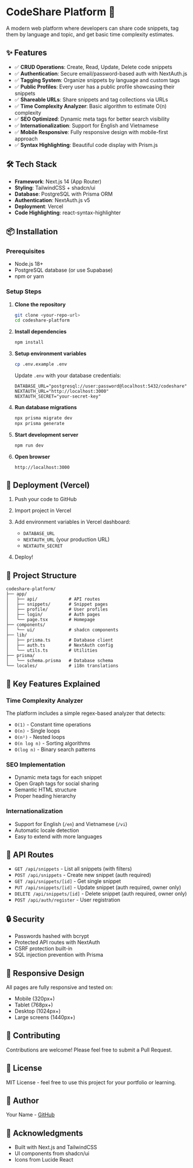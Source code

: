 # CodeShare Platform 🚀

A modern web platform where developers can share code snippets, tag them by language and topic, and get basic time complexity estimates.

## ✨ Features

- ✅ **CRUD Operations**: Create, Read, Update, Delete code snippets
- ✅ **Authentication**: Secure email/password-based auth with NextAuth.js
- ✅ **Tagging System**: Organize snippets by language and custom tags
- ✅ **Public Profiles**: Every user has a public profile showcasing their snippets
- ✅ **Shareable URLs**: Share snippets and tag collections via URLs
- ✅ **Time Complexity Analyzer**: Basic algorithm to estimate O(n) complexity
- ✅ **SEO Optimized**: Dynamic meta tags for better search visibility
- ✅ **Internationalization**: Support for English and Vietnamese
- ✅ **Mobile Responsive**: Fully responsive design with mobile-first approach
- ✅ **Syntax Highlighting**: Beautiful code display with Prism.js

## 🛠️ Tech Stack

- **Framework**: Next.js 14 (App Router)
- **Styling**: TailwindCSS + shadcn/ui
- **Database**: PostgreSQL with Prisma ORM
- **Authentication**: NextAuth.js v5
- **Deployment**: Vercel
- **Code Highlighting**: react-syntax-highlighter

## 📦 Installation

### Prerequisites

- Node.js 18+ 
- PostgreSQL database (or use Supabase)
- npm or yarn

### Setup Steps

1. **Clone the repository**
   ```bash
   git clone <your-repo-url>
   cd codeshare-platform
   ```

2. **Install dependencies**
   ```bash
   npm install
   ```

3. **Setup environment variables**
   ```bash
   cp .env.example .env
   ```
   
   Update `.env` with your database credentials:
   ```env
   DATABASE_URL="postgresql://user:password@localhost:5432/codeshare"
   NEXTAUTH_URL="http://localhost:3000"
   NEXTAUTH_SECRET="your-secret-key"
   ```

4. **Run database migrations**
   ```bash
   npx prisma migrate dev
   npx prisma generate
   ```

5. **Start development server**
   ```bash
   npm run dev
   ```

6. **Open browser**
   ```
   http://localhost:3000
   ```

## 🚀 Deployment (Vercel)

1. Push your code to GitHub

2. Import project in Vercel

3. Add environment variables in Vercel dashboard:
   - `DATABASE_URL`
   - `NEXTAUTH_URL` (your production URL)
   - `NEXTAUTH_SECRET`

4. Deploy!

## 📁 Project Structure

```
codeshare-platform/
├── app/
│   ├── api/            # API routes
│   ├── snippets/       # Snippet pages
│   ├── profile/        # User profiles
│   ├── login/          # Auth pages
│   └── page.tsx        # Homepage
├── components/
│   └── ui/             # shadcn components
├── lib/
│   ├── prisma.ts       # Database client
│   ├── auth.ts         # NextAuth config
│   └── utils.ts        # Utilities
├── prisma/
│   └── schema.prisma   # Database schema
└── locales/            # i18n translations
```

## 🎯 Key Features Explained

### Time Complexity Analyzer
The platform includes a simple regex-based analyzer that detects:
- `O(1)` - Constant time operations
- `O(n)` - Single loops
- `O(n²)` - Nested loops
- `O(n log n)` - Sorting algorithms
- `O(log n)` - Binary search patterns

### SEO Implementation
- Dynamic meta tags for each snippet
- Open Graph tags for social sharing
- Semantic HTML structure
- Proper heading hierarchy

### Internationalization
- Support for English (`/en`) and Vietnamese (`/vi`)
- Automatic locale detection
- Easy to extend with more languages

## 📝 API Routes

- `GET /api/snippets` - List all snippets (with filters)
- `POST /api/snippets` - Create new snippet (auth required)
- `GET /api/snippets/[id]` - Get single snippet
- `PUT /api/snippets/[id]` - Update snippet (auth required, owner only)
- `DELETE /api/snippets/[id]` - Delete snippet (auth required, owner only)
- `POST /api/auth/register` - User registration

## 🔒 Security

- Passwords hashed with bcrypt
- Protected API routes with NextAuth
- CSRF protection built-in
- SQL injection prevention with Prisma

## 📱 Responsive Design

All pages are fully responsive and tested on:
- Mobile (320px+)
- Tablet (768px+)
- Desktop (1024px+)
- Large screens (1440px+)

## 🤝 Contributing

Contributions are welcome! Please feel free to submit a Pull Request.

## 📄 License

MIT License - feel free to use this project for your portfolio or learning.

## 👤 Author

Your Name - [GitHub](https://github.com/yourusername)

## 🙏 Acknowledgments

- Built with Next.js and TailwindCSS
- UI components from shadcn/ui
- Icons from Lucide React